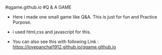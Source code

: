 #qgame.github.io
#Q & A GAME

- Here i made one small game like Q&A. This is just for fun and Practice Purpose.
- i used html,css and javascript for this.

- You can also see this with following Link : https://lovepanchal1912.github.io/qgame.github.io
